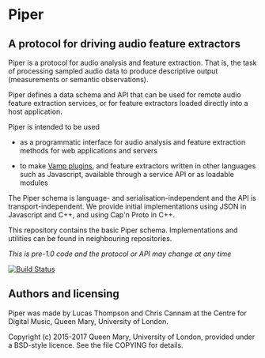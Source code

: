 
# Piper

## A protocol for driving audio feature extractors

Piper is a protocol for audio analysis and feature extraction. That
is, the task of processing sampled audio data to produce descriptive
output (measurements or semantic observations).

Piper defines a data schema and API that can be used for remote audio
feature extraction services, or for feature extractors loaded directly
into a host application.

Piper is intended to be used

 * as a programmatic interface for audio analysis and feature
   extraction methods for web applications and servers
 
 * to make [Vamp plugins](http://vamp-plugins.org), and feature
   extractors written in other languages such as Javascript, available
   through a service API or as loadable modules

The Piper schema is language- and serialisation-independent and the
API is transport-independent. We provide initial implementations using
JSON in Javascript and C++, and using Cap'n Proto in C++.

This repository contains the basic Piper schema. Implementations and
utilities can be found in neighbouring repositories.

_This is pre-1.0 code and the protocol or API may change at any time_

[![Build Status](https://travis-ci.org/piper-audio/piper.svg?branch=master)](https://travis-ci.org/piper-audio/piper)

## Authors and licensing

Piper was made by Lucas Thompson and Chris Cannam at the Centre for
Digital Music, Queen Mary, University of London.

Copyright (c) 2015-2017 Queen Mary, University of London, provided
under a BSD-style licence. See the file COPYING for details.

